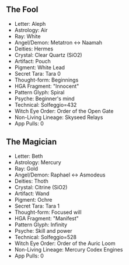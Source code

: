 ## The Fool
- Letter: Aleph
- Astrology: Air
- Ray: White
- Angel/Demon: Metatron ↔ Naamah
- Deities: Hermes
- Crystal: Clear Quartz (SiO2)
- Artifact: Pouch
- Pigment: White Lead
- Secret Tara: Tara 0
- Thought-form: Beginnings
- HGA Fragment: "Innocent"
- Pattern Glyph: Spiral
- Psyche: Beginner's mind
- Technical: Solfeggio=432
- Witch Eye Order: Order of the Open Gate
- Non-Living Lineage: Skyseed Relays
- App Pulls: 0

## The Magician
- Letter: Beth
- Astrology: Mercury
- Ray: Gold
- Angel/Demon: Raphael ↔ Asmodeus
- Deities: Thoth
- Crystal: Citrine (SiO2)
- Artifact: Wand
- Pigment: Ochre
- Secret Tara: Tara 1
- Thought-form: Focused will
- HGA Fragment: "Manifest"
- Pattern Glyph: Infinity
- Psyche: Skill and power
- Technical: Solfeggio=528
- Witch Eye Order: Order of the Auric Loom
- Non-Living Lineage: Mercury Codex Engines
- App Pulls: 0
